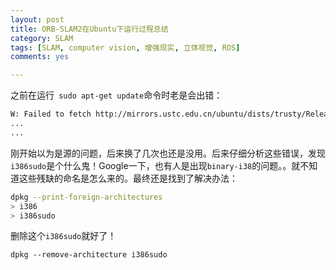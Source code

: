 ```yaml
---
layout: post
title: ORB-SLAM2在Ubuntu下运行过程总结
category: SLAM
tags: [SLAM, computer vision, 增强现实, 立体视觉, ROS]
comments: yes

---
```




之前在运行` sudo apt-get update`命令时老是会出错：



```bash
W: Failed to fetch http://mirrors.ustc.edu.cn/ubuntu/dists/trusty/Release  Unable to find expected entry 'main/binary-i386sudo/Packages' in Release file (Wrong sources.list entry or malformed file)  
...
...
```



刚开始以为是源的问题，后来换了几次也还是没用。后来仔细分析这些错误，发现`i386sudo`是个什么鬼！Google一下，也有人是出现`binary-i38`的问题。。就不知道这些残缺的命名是怎么来的。最终还是找到了解决办法：



```bash
dpkg --print-foreign-architectures
> i386
> i386sudo
```



删除这个`i386sudo`就好了！



```sudo
dpkg --remove-architecture i386sudo
```

